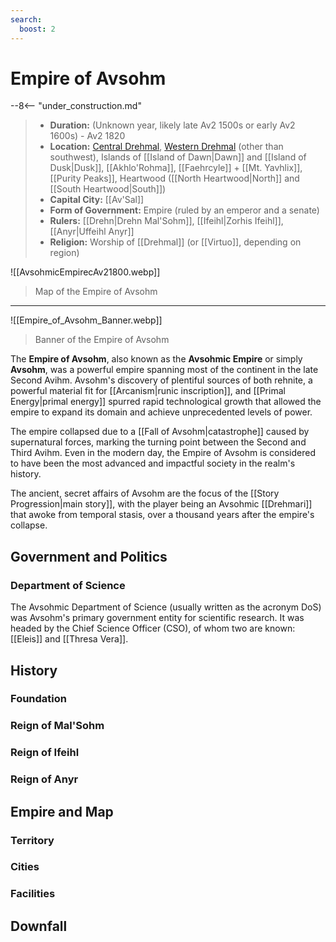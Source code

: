 ```yaml
---
search:
  boost: 2
---
```


# Empire of Avsohm

--8<-- "under_construction.md"

> - **Duration:** (Unknown year, likely late Av2 1500s or early Av2 1600s) - Av2 1820
> - **Location:** [Central Drehmal](/World/Drehmal/Central_Regions/), [Western Drehmal](/World/Drehmal/Central_Regions/) (other than southwest), Islands of [[Island of Dawn|Dawn]] and [[Island of Dusk|Dusk]], [[Akhlo'Rohma]], [[Faehrcyle]] + [[Mt. Yavhlix]], [[Purity Peaks]], Heartwood ([[North Heartwood|North]] and [[South Heartwood|South]])
> - **Capital City:** [[Av'Sal]]
> - **Form of Government:** Empire (ruled by an emperor and a senate)
> - **Rulers:** [[Drehn|Drehn Mal'Sohm]], [[Ifeihl|Zorhis Ifeihl]], [[Anyr|Uffeihl Anyr]]
> - **Religion:** Worship of [[Drehmal]] (or [[Virtuo]], depending on region)

![[AvsohmicEmpirecAv21800.webp]]
> Map of the Empire of Avsohm
***
![[Empire_of_Avsohm_Banner.webp]]
> Banner of the Empire of Avsohm

The **Empire of Avsohm**, also known as the **Avsohmic Empire** or simply **Avsohm**, was a powerful empire spanning most of the continent in the late Second Avihm. Avsohm's discovery of plentiful sources of both rehnite, a powerful material fit for [[Arcanism|runic inscription]], and [[Primal Energy|primal energy]] spurred rapid technological growth that allowed the empire to expand its domain and achieve unprecedented levels of power. 

The empire collapsed due to a [[Fall of Avsohm|catastrophe]] caused by supernatural forces, marking the turning point between the Second and Third Avihm. Even in the modern day, the Empire of Avsohm is considered to have been the most advanced and impactful society in the realm's history. 

The ancient, secret affairs of Avsohm are the focus of the [[Story Progression|main story]], with the player being an Avsohmic [[Drehmari]] that awoke from temporal stasis, over a thousand years after the empire's collapse.

## Government and Politics

### Department of Science

The Avsohmic Department of Science (usually written as the acronym DoS) was Avsohm's primary government entity for scientific research. It was headed by the Chief Science Officer (CSO), of whom two are known: [[Eleis]] and [[Thresa Vera]].

## History

### Foundation

### Reign of Mal'Sohm

### Reign of Ifeihl

### Reign of Anyr

## Empire and Map

### Territory

### Cities

### Facilities

## Downfall
